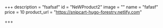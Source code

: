 +++
description = "fsafsaf"
id = "NeWProduct2"
image = ""
name = "fafasf"
price = 10
product_url = "https://snipcart-hugo-forestry.netlify.com"

+++
